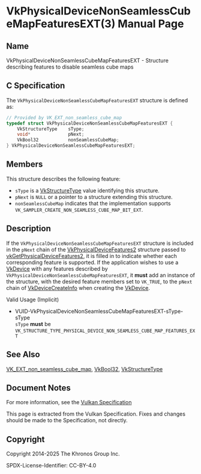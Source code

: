 # VkPhysicalDeviceNonSeamlessCubeMapFeaturesEXT(3) Manual Page

## Name

VkPhysicalDeviceNonSeamlessCubeMapFeaturesEXT - Structure describing features to disable seamless cube maps



## [](#_c_specification)C Specification

The `VkPhysicalDeviceNonSeamlessCubeMapFeaturesEXT` structure is defined as:

```c++
// Provided by VK_EXT_non_seamless_cube_map
typedef struct VkPhysicalDeviceNonSeamlessCubeMapFeaturesEXT {
    VkStructureType    sType;
    void*              pNext;
    VkBool32           nonSeamlessCubeMap;
} VkPhysicalDeviceNonSeamlessCubeMapFeaturesEXT;
```

## [](#_members)Members

This structure describes the following feature:

- `sType` is a [VkStructureType](https://registry.khronos.org/vulkan/specs/latest/man/html/VkStructureType.html) value identifying this structure.
- `pNext` is `NULL` or a pointer to a structure extending this structure.
- []()`nonSeamlessCubeMap` indicates that the implementation supports `VK_SAMPLER_CREATE_NON_SEAMLESS_CUBE_MAP_BIT_EXT`.

## [](#_description)Description

If the `VkPhysicalDeviceNonSeamlessCubeMapFeaturesEXT` structure is included in the `pNext` chain of the [VkPhysicalDeviceFeatures2](https://registry.khronos.org/vulkan/specs/latest/man/html/VkPhysicalDeviceFeatures2.html) structure passed to [vkGetPhysicalDeviceFeatures2](https://registry.khronos.org/vulkan/specs/latest/man/html/vkGetPhysicalDeviceFeatures2.html), it is filled in to indicate whether each corresponding feature is supported. If the application wishes to use a [VkDevice](https://registry.khronos.org/vulkan/specs/latest/man/html/VkDevice.html) with any features described by `VkPhysicalDeviceNonSeamlessCubeMapFeaturesEXT`, it **must** add an instance of the structure, with the desired feature members set to `VK_TRUE`, to the `pNext` chain of [VkDeviceCreateInfo](https://registry.khronos.org/vulkan/specs/latest/man/html/VkDeviceCreateInfo.html) when creating the [VkDevice](https://registry.khronos.org/vulkan/specs/latest/man/html/VkDevice.html).

Valid Usage (Implicit)

- [](#VUID-VkPhysicalDeviceNonSeamlessCubeMapFeaturesEXT-sType-sType)VUID-VkPhysicalDeviceNonSeamlessCubeMapFeaturesEXT-sType-sType  
  `sType` **must** be `VK_STRUCTURE_TYPE_PHYSICAL_DEVICE_NON_SEAMLESS_CUBE_MAP_FEATURES_EXT`

## [](#_see_also)See Also

[VK\_EXT\_non\_seamless\_cube\_map](https://registry.khronos.org/vulkan/specs/latest/man/html/VK_EXT_non_seamless_cube_map.html), [VkBool32](https://registry.khronos.org/vulkan/specs/latest/man/html/VkBool32.html), [VkStructureType](https://registry.khronos.org/vulkan/specs/latest/man/html/VkStructureType.html)

## [](#_document_notes)Document Notes

For more information, see the [Vulkan Specification](https://registry.khronos.org/vulkan/specs/latest/html/vkspec.html#VkPhysicalDeviceNonSeamlessCubeMapFeaturesEXT)

This page is extracted from the Vulkan Specification. Fixes and changes should be made to the Specification, not directly.

## [](#_copyright)Copyright

Copyright 2014-2025 The Khronos Group Inc.

SPDX-License-Identifier: CC-BY-4.0